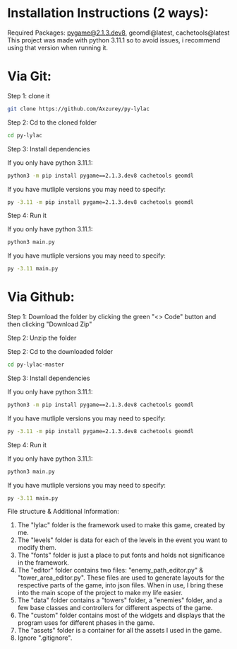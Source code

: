 # Installation Instructions (2 ways):

Required Packages: pygame@2.1.3.dev8, geomdl@latest, cachetools@latest
This project was made with python 3.11.1 so to avoid issues, i recommend using that version when running it.

# Via Git: 

Step 1: clone it
```bash
git clone https://github.com/Axzurey/py-lylac
```

Step 2: Cd to the cloned folder

```bash
cd py-lylac
```

Step 3: Install dependencies

If you only have python 3.11.1:
```bash
python3 -m pip install pygame==2.1.3.dev8 cachetools geomdl
```

If you have mutliple versions you may need to specify:
```bash
py -3.11 -m pip install pygame=2.1.3.dev8 cachetools geomdl
```

Step 4: Run it

If you only have python 3.11.1:
```bash
python3 main.py
```

If you have mutliple versions you may need to specify:
```bash
py -3.11 main.py
```

# Via Github:

Step 1: Download the folder by clicking the green "<> Code" button and then clicking "Download Zip"

Step 2: Unzip the folder

Step 2: Cd to the downloaded folder

```bash
cd py-lylac-master
```

Step 3: Install dependencies

If you only have python 3.11.1:
```bash
python3 -m pip install pygame==2.1.3.dev8 cachetools geomdl
```

If you have mutliple versions you may need to specify:
```bash
py -3.11 -m pip install pygame=2.1.3.dev8 cachetools geomdl
```

Step 4: Run it

If you only have python 3.11.1:
```bash
python3 main.py
```

If you have mutliple versions you may need to specify:
```bash
py -3.11 main.py
```



File structure & Additional Information:

1. The "lylac" folder is the framework used to make this game, created by me.
2. The "levels" folder is data for each of the levels in the event you want to modify them.
3. The "fonts" folder is just a place to put fonts and holds not significance in the framework.
4. The "editor" folder contains two files: "enemy_path_editor.py" & "tower_area_editor.py". These
   files are used to generate layouts for the respective parts of the game, into json files. When in use,
   I bring these into the main scope of the project to make my life easier.
5. The "data" folder contains a "towers" folder, a "enemies" folder, and a few base classes and controllers
   for different aspects of the game.
6. The "custom" folder contains most of the widgets and displays that the program uses for different phases
   in the game.
7. The "assets" folder is a container for all the assets I used in the game.
8. Ignore ".gitignore".
